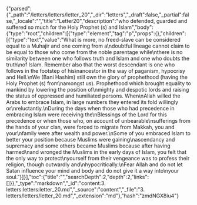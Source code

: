 {"parsed":{"_path":"/letters/letters/letter_20","_dir":"letters","_draft":false,"_partial":false,"_locale":"","title":"Letter20","description":"who defended, guarded and suffered so much for the Holy Prophet (s) and Islam","body":{"type":"root","children":[{"type":"element","tag":"p","props":{},"children":[{"type":"text","value":"What is more, no freed-slave can be considered equal to a Muhajir and one coming from a\ndoubtful lineage cannot claim to be equal to those who come from the noble parentage while\nthere is no similarity between one who follows truth and Islam and one who doubts the truth\nof Islam. Remember also that the worst descendant is one who follows in the footstep of his\nancestor in the way of paganism, hypocrisy and Hell.\nWe (Bani Hashim) still own the glory of prophethood (having the Holy Prophet (s) from\namongst us). Prophethood which brought equality to mankind by lowering the position of\nmighty and despotic lords and raising the status of oppressed and humiliated persons. When\nAllah willed the Arabs to embrace Islam, in large numbers they entered its fold willingly or\nreluctantly.\nDuring the days when those who had precedence in embracing Islam were receiving the\nBlessings of the Lord for this precedence or when those who, on account of unbearable\nsufferings from the hands of your clan, were forced to migrate from Makkah, you and your\nfamily were after wealth and power.\nSome of you embraced Islam to better your position because Muslims were gaining\nascendancy and supremacy and some others became Muslims because after having harmed\nand wronged the Muslims in the early days of Islam, you felt that the only way to protect\nyourself from their vengeance was to profess their religion, though outwardly and\nhypocritically.\nFear Allah and do not let Satan influence your mind and body and do not give it a way into\nyour soul."}]}],"toc":{"title":"","searchDepth":2,"depth":2,"links":[]}},"_type":"markdown","_id":"content:3. letters:letters:letter_20.md","_source":"content","_file":"3. letters/letters/letter_20.md","_extension":"md"},"hash":"zmdNGX8iu4"}
